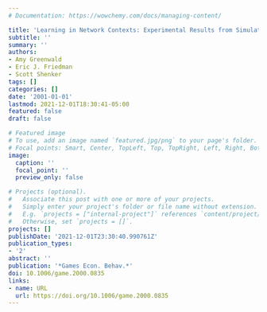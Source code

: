 ```yaml
---
# Documentation: https://wowchemy.com/docs/managing-content/

title: 'Learning in Network Contexts: Experimental Results from Simulations'
subtitle: ''
summary: ''
authors:
- Amy Greenwald
- Eric J. Friedman
- Scott Shenker
tags: []
categories: []
date: '2001-01-01'
lastmod: 2021-12-01T18:30:41-05:00
featured: false
draft: false

# Featured image
# To use, add an image named `featured.jpg/png` to your page's folder.
# Focal points: Smart, Center, TopLeft, Top, TopRight, Left, Right, BottomLeft, Bottom, BottomRight.
image:
  caption: ''
  focal_point: ''
  preview_only: false

# Projects (optional).
#   Associate this post with one or more of your projects.
#   Simply enter your project's folder or file name without extension.
#   E.g. `projects = ["internal-project"]` references `content/project/deep-learning/index.md`.
#   Otherwise, set `projects = []`.
projects: []
publishDate: '2021-12-01T23:30:40.990761Z'
publication_types:
- '2'
abstract: ''
publication: '*Games Econ. Behav.*'
doi: 10.1006/game.2000.0835
links:
- name: URL
  url: https://doi.org/10.1006/game.2000.0835
---
```

